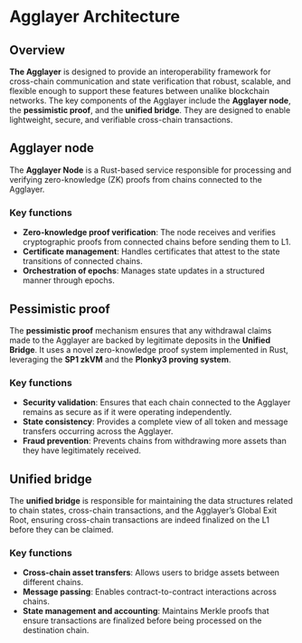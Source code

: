 

# Agglayer Architecture

## Overview

**The Agglayer** is designed to provide an interoperability framework for cross-chain communication and state verification that robust, scalable, and flexible enough to support these features between unalike blockchain networks. The key components of the Agglayer include the **Agglayer node**, the **pessimistic proof**, and the **unified bridge**. They are designed to enable lightweight, secure, and verifiable cross-chain transactions.

## Agglayer node

The **Agglayer Node** is a Rust-based service responsible for processing and verifying zero-knowledge (ZK) proofs from chains connected to the Agglayer. 

### Key functions
- **Zero-knowledge proof verification**: The node receives and verifies cryptographic proofs from connected chains before sending them to L1.
- **Certificate management**: Handles certificates that attest to the state transitions of connected chains.
- **Orchestration of epochs**: Manages state updates in a structured manner through epochs.

## Pessimistic proof

The **pessimistic proof** mechanism ensures that any withdrawal claims made to the Agglayer are backed by legitimate deposits in the **Unified Bridge**. It uses a novel zero-knowledge proof system implemented in Rust, leveraging the **SP1 zkVM** and the **Plonky3 proving system**.

### Key functions
- **Security validation**: Ensures that each chain connected to the Agglayer remains as secure as if it were operating independently.
- **State consistency**: Provides a complete view of all token and message transfers occurring across the Agglayer.
- **Fraud prevention**: Prevents chains from withdrawing more assets than they have legitimately received.

## Unified bridge

The **unified bridge** is responsible for maintaining the data structures related to chain states, cross-chain transactions, and the Agglayer’s Global Exit Root, ensuring cross-chain transactions are indeed finalized on the L1 before they can be claimed.  

### Key functions
- **Cross-chain asset transfers**: Allows users to bridge assets between different chains.
- **Message passing**: Enables contract-to-contract interactions across chains.
- **State management and accounting**: Maintains Merkle proofs that ensure transactions are finalized before being processed on the destination chain.